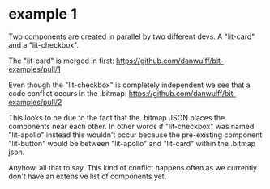 # example 1

Two components are created in parallel by two different devs. A "lit-card" and a "lit-checkbox".

The "lit-card" is merged in first: https://github.com/danwulff/bit-examples/pull/1

Even though the "lit-checkbox" is completely independent we see that a code conflict occurs in the .bitmap: https://github.com/danwulff/bit-examples/pull/2

This looks to be due to the fact that the .bitmap JSON places the components near each other. In other words if "lit-checkbox" was named "lit-apollo" instead this wouldn't occur because the pre-existing component "lit-button" would be between "lit-apollo" and "lit-card" within the .bitmap json.

Anyhow, all that to say. This kind of conflict happens often as we currently don't have an extensive list of components yet.
